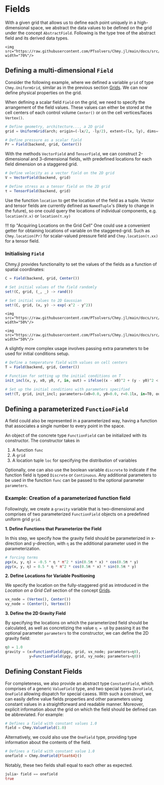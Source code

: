 # Fields

With a given grid that allows us to define each point uniquely in a high-dimensional space, we abstract the data values to be defined on the grid under the concept `AbstractField`. Following is the type tree of the abstract field and its derived data types.

```@raw html
<img src="https://raw.githubusercontent.com/PTsolvers/Chmy.jl/main/docs/src/assets/field_type_tree.svg" width="70%"/>
```

## Defining a multi-dimensional `Field`

Consider the following example, where we defined a variable `grid` of type `Chmy.UniformGrid`, similar as in the previous section [Grids](./grids.md). We can now define physical properties on the grid.

When defining a scalar field `Field` on the grid, we need to specify the arrangement of the field values. These values can either be stored at the cell centers of each control volume `Center()` or on the cell vertices/faces `Vertex()`.

```julia
# Define geometry, architecture..., a 2D grid
grid = UniformGrid(arch; origin=(-lx/2, -ly/2), extent=(lx, ly), dims=(nx, ny))

# Define pressure as a scalar field
Pr = Field(backend, grid, Center())
```

With the methods `VectorField` and `TensorField`, we can construct 2-dimensional and 3-dimensional fields, with predefined locations for each field dimension on a staggered grid.

```julia
# Define velocity as a vector field on the 2D grid
V = VectorField(backend, grid)

# Define stress as a tensor field on the 2D grid
τ = TensorField(backend, grid)
```

Use the function `location` to get the location of the field as a tuple. Vector and tensor fields are currently defined as `NamedTuple`'s (likely to change in the future), so one could query the locations of individual components, e.g. `location(V.x)` or `location(τ.xy)`

!!! tip "Acquiring Locations on the Grid Cell"
    One could use a convenient getter for obtaining locations of variable on the staggered-grid. Such as `Chmy.location(Pr)` for scalar-valued pressure field and `Chmy.location(τ.xx)` for a tensor field.

### Initialising `Field`

Chmy.jl provides functionality to set the values of the fields as a function of spatial coordinates:

```julia
C = Field(backend, grid, Center())

# Set initial values of the field randomly
set!(C, grid, (_, _) -> rand())

# Set initial values to 2D Gaussian
set!(C, grid, (x, y) -> exp(-x^2 - y^2))
```

```@raw html
<img src="https://raw.githubusercontent.com/PTsolvers/Chmy.jl/main/docs/src/assets/field_set_ic_random.png" width="50%"/>
```

```@raw html
<img src="https://raw.githubusercontent.com/PTsolvers/Chmy.jl/main/docs/src/assets/field_set_ic_gaussian.png" width="50%"/>
```

A slightly more complex usage involves passing extra parameters to be used for initial conditions setup.

```julia
# Define a temperature field with values on cell centers
T = Field(backend, grid, Center())

# Function for setting up the initial conditions on T
init_incl(x, y, x0, y0, r, in, out) = ifelse((x - x0)^2 + (y - y0)^2 < r^2, in, out)

# Set up the initial conditions with parameters specified
set!(T, grid, init_incl; parameters=(x0=0.0, y0=0.0, r=0.1lx, in=T0, out=Ta))
```

## Defining a parameterized `FunctionField`

A field could also be represented in a parameterized way, having a function that associates a single number to every point in the space.

An object of the concrete type `FunctionField` can be initialized with its constructor. The constructor takes in 

1. A function `func`
2. A `grid`
3. A location tuple `loc` for specifying the distribution of variables

Optionally, one can also use the boolean variable `discrete` to indicate if the function field is typed `Discrete` or `Continuous`. Any additional parameters to be used in the function `func` can be passed to the optional parameter `parameters`.

### Example: Creation of a parameterized function field
Followingly, we create a `gravity` variable that is two-dimensional and comprises of two parameterized `FunctionField` objects on a predefined uniform grid `grid`.

**1. Define Functions that Parameterize the Field**

In this step, we specify how the gravity field should be parameterized in x-direction and y-direction, with `η` as the additional parameter used in the parameterization.

```julia
# forcing terms
ρgx(x, y, η) = -0.5 * η * π^2 * sin(0.5π * x) * cos(0.5π * y)
ρgy(x, y, η) = 0.5 * η * π^2 * cos(0.5π * x) * sin(0.5π * y)
```

**2. Define Locations for Variable Positioning**

We specify the location on the fully-staggered grid as introduced in the _Location on a Grid Cell_ section of the concept [Grids](./grids.md).

```julia
vx_node = (Vertex(), Center())
vy_node = (Center(), Vertex())
```

**3. Define the 2D Gravity Field**

By specifying the locations on which the parameterized field should be calculated, as well as concretizing the value `η = η0` by passing it as the optional parameter `parameters` to the constructor, we can define the 2D gravity field:

```julia
η0 = 1.0
gravity = (x=FunctionField(ρgx, grid, vx_node; parameters=η0),
           y=FunctionField(ρgy, grid, vy_node; parameters=η0))
```

## Defining Constant Fields

For completeness, we also provide an abstract type `ConstantField`, which comprises of a generic `ValueField` type, and two special types `ZeroField`, `OneField` allowing dispatch for special casess. With such a construct, we can easily define value fields properties and other parameters using constant values in a straightforward and readable manner. Moreover, explicit information about the grid on which the field should be defined can be abbreviated. For example:

```julia
# Defines a field with constant values 1.0
field = Chmy.ValueField(1.0)
```

Alternatively, we could also use the `OneField` type, providing type information about the contents of the field.

```julia
# Defines a field with constant value 1.0
onefield = Chmy.OneField{Float64}()
```

Notably, these two fields shall equal to each other as expected.

```julia
julia> field == onefield
true
```
